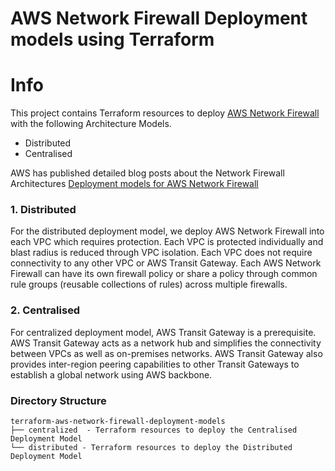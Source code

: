 # AWS Network Firewall  Deployment models using Terraform

# Info
This project contains Terraform resources to deploy
[AWS Network Firewall](https://aws.amazon.com/network-firewall/?whats-new-cards.sort-by=item.additionalFields.postDateTime&whats-new-cards.sort-order=desc)
with the following  Architecture Models.

- Distributed
- Centralised

AWS has published detailed blog posts about the Network Firewall Architectures
[Deployment models for AWS Network Firewall](https://aws.amazon.com/blogs/networking-and-content-delivery/deployment-models-for-aws-network-firewall/)

### 1. Distributed

For the distributed deployment model, we deploy AWS Network Firewall into each
VPC which requires protection. Each VPC is protected individually and blast
radius is reduced through VPC isolation. Each VPC does not require connectivity
to any other VPC or AWS Transit Gateway. Each AWS Network Firewall can have its
own firewall policy or share a policy through common rule groups
(reusable collections of rules) across multiple firewalls.

### 2. Centralised

For centralized deployment model, AWS Transit Gateway is a prerequisite. AWS Transit Gateway acts as a network hub and simplifies the connectivity between VPCs as well as on-premises networks. AWS Transit Gateway also provides inter-region peering capabilities to other Transit Gateways to establish a global network using AWS backbone.


### Directory Structure
```
terraform-aws-network-firewall-deployment-models
├── centralized  - Terraform resources to deploy the Centralised Deployment Model
└── distributed - Terraform resources to deploy the Distributed Deployment Model

